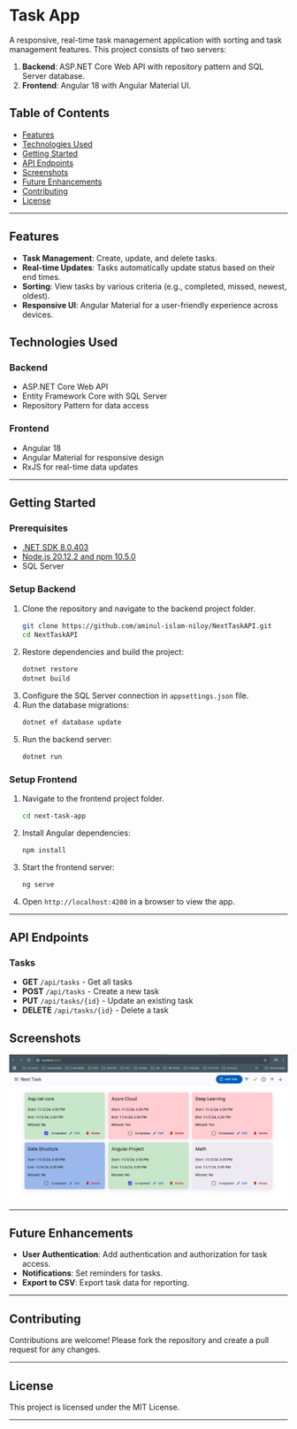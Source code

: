 # Task App

A responsive, real-time task management application with sorting and task management features. This project consists of two servers:

1. **Backend**: ASP.NET Core Web API with repository pattern and SQL Server database.
2. **Frontend**: Angular 18 with Angular Material UI.

## Table of Contents

- [Features](#features)
- [Technologies Used](#technologies-used)
- [Getting Started](#getting-started)
- [API Endpoints](#api-endpoints)
- [Screenshots](#screenshots)
- [Future Enhancements](#future-enhancements)
- [Contributing](#contributing)
- [License](#license)

---

## Features

- **Task Management**: Create, update, and delete tasks.
- **Real-time Updates**: Tasks automatically update status based on their end times.
- **Sorting**: View tasks by various criteria (e.g., completed, missed, newest, oldest).
- **Responsive UI**: Angular Material for a user-friendly experience across devices.

## Technologies Used

### Backend
- ASP.NET Core Web API
- Entity Framework Core with SQL Server
- Repository Pattern for data access

### Frontend
- Angular 18
- Angular Material for responsive design
- RxJS for real-time data updates

---

## Getting Started

### Prerequisites

- [.NET SDK 8.0.403](https://dotnet.microsoft.com/download/dotnet/8.0)
- [Node.js 20.12.2 and npm 10.5.0](https://nodejs.org/en/download)
- SQL Server

### Setup Backend

1. Clone the repository and navigate to the backend project folder.
   ```bash
   git clone https://github.com/aminul-islam-niloy/NextTaskAPI.git
   cd NextTaskAPI
   ```
2. Restore dependencies and build the project:
   ```bash
   dotnet restore
   dotnet build
   ```
3. Configure the SQL Server connection in `appsettings.json` file.
4. Run the database migrations:
   ```bash
   dotnet ef database update
   ```
5. Run the backend server:
   ```bash
   dotnet run
   ```

### Setup Frontend

1. Navigate to the frontend project folder.
   ```bash
   cd next-task-app
   ```
2. Install Angular dependencies:
   ```bash
   npm install
   ```
3. Start the frontend server:
   ```bash
   ng serve
   ```

4. Open `http://localhost:4200` in a browser to view the app.

---

## API Endpoints

### Tasks

- **GET** `/api/tasks` - Get all tasks
- **POST** `/api/tasks` - Create a new task
- **PUT** `/api/tasks/{id}` - Update an existing task
- **DELETE** `/api/tasks/{id}` - Delete a task

## Screenshots

![Screenshot Description](./next-task-app/public/screenshots/task%20app.png)


---

## Future Enhancements

- **User Authentication**: Add authentication and authorization for task access.
- **Notifications**: Set reminders for tasks.
- **Export to CSV**: Export task data for reporting.

---

## Contributing

Contributions are welcome! Please fork the repository and create a pull request for any changes.

---

## License

This project is licensed under the MIT License.

--- 

